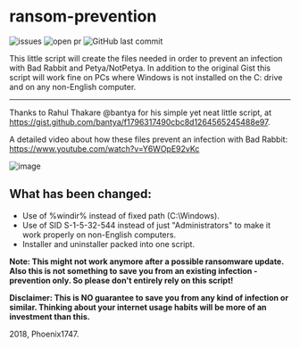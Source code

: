 # ransom-prevention
![issues](https://img.shields.io/github/issues/Phoenix1747/ransom-prevention.svg?style=for-the-badge) ![open pr](https://img.shields.io/github/issues-pr-raw/phoenix1747/ransom-prevention.svg?style=for-the-badge) ![GitHub last commit](https://img.shields.io/github/last-commit/phoenix1747/ransom-prevention.svg?style=for-the-badge)

This little script will create the files needed in order to prevent an infection with Bad Rabbit and Petya/NotPetya.
In addition to the original Gist this script will work fine on PCs where Windows is not installed on the C: drive and on any non-English computer.

---

Thanks to Rahul Thakare @bantya for his simple yet neat little script, at https://gist.github.com/bantya/f1796317490cbc8d1264565245488e97.

A detailed video about how these files prevent an infection with Bad Rabbit: https://www.youtube.com/watch?v=Y6WOpE92vKc

![image](https://phoenix1747.github.io/host/ransom.png)

## What has been changed:
* Use of %windir% instead of fixed path (C:\Windows\).
* Use of SID S-1-5-32-544 instead of just "Administrators" to make it work properly on non-English computers.
* Installer and uninstaller packed into one script.

**Note: This might not work anymore after a possible ransomware update. Also this is not something to save you from an existing infection - prevention only. So please don't entirely rely on this script!**

**Disclaimer: This is NO guarantee to save you from any kind of infection or similar. Thinking about your internet usage habits will be more of an investment than this.**

2018, Phoenix1747.
